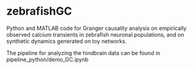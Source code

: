 # zebrafishGC
Python and MATLAB code for Granger causality analysis on empirically observed calcium transients in zebrafish neuronal populations, and on synthetic dynamics generated on toy networks.


The pipeline for analyzing the hindbrain data can be found in pipeline_python/demo_GC.ipynb
